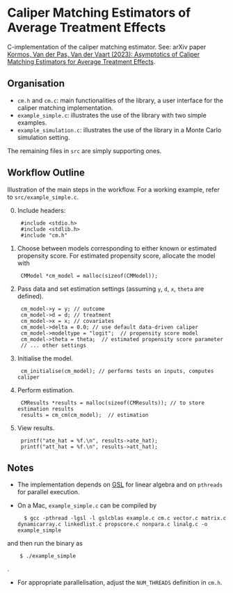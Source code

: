 # Caliper Matching Estimators of Average Treatment Effects

C-implementation of the caliper matching estimator. See: arXiv paper [Kormos, Van der Pas, Van der Vaart (2023): Asymptotics of Caliper Matching Estimators for Average Treatment Effects](https://arxiv.org/abs/2304.08373).

## Organisation

- `cm.h` and `cm.c`: main functionalities of the library, a user interface for the caliper matching implementation.
- `example_simple.c`: illustrates the use of the library with two simple examples.
- `example_simulation.c`: illustrates the use of the library in a Monte Carlo simulation setting.

The remaining files in `src` are simply supporting ones.

## Workflow Outline

Illustration of the main steps in the workflow. For a working example, refer to `src/example_simple.c`.

0. Include headers:

        #include <stdio.h>
        #include <stdlib.h>
        #include "cm.h"

1. Choose between models corresponding to either known or estimated propensity score. For estimated propensity score, allocate the model with
        
        CMModel *cm_model = malloc(sizeof(CMModel));

2. Pass data and set estimation settings (assuming `y`, `d`, `x`, `theta` are defined).

        cm_model->y = y; // outcome
        cm_model->d = d; // treatment
        cm_model->x = x; // covariates
        cm_model->delta = 0.0; // use default data-driven caliper
        cm_model->modeltype = "logit";  // propensity score model
        cm_model->theta = theta;  // estimated propensity score parameter
        // ... other settings

3. Initialise the model.
        
        cm_initialise(cm_model); // performs tests on inputs, computes caliper

4. Perform estimation.

        CMResults *results = malloc(sizeof(CMResults)); // to store estimation results
        results = cm_cm(cm_model);  // estimation

5. View results.

        printf("ate_hat = %f.\n", results->ate_hat);
        printf("att_hat = %f.\n", results->att_hat);




## Notes

- The implementation depends on [GSL](https://www.gnu.org/software/gsl/) for linear algebra and on `pthreads` for parallel execution.

- On a Mac, `example_simple.c` can be compiled by
        
        $ gcc -pthread -lgsl -l gslcblas example.c cm.c vector.c matrix.c dynamicarray.c linkedlist.c propscore.c nonpara.c linalg.c -o example_simple

and then run the binary as
        
        $ ./example_simple
.

- For appropriate parallelisation, adjust the `NUM_THREADS` definition in `cm.h`.